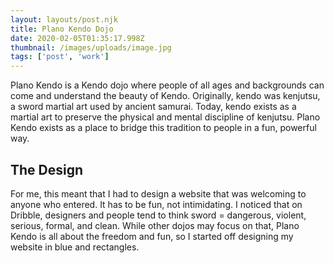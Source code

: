 ```yaml
---
layout: layouts/post.njk
title: Plano Kendo Dojo
date: 2020-02-05T01:35:17.998Z
thumbnail: /images/uploads/image.jpg
tags: ['post', 'work']
---
```

Plano Kendo is a Kendo dojo where people of all ages and backgrounds can come and understand the beauty of Kendo. Originally, kendo was kenjutsu, a sword martial art used by ancient samurai. Today, kendo exists as a martial art to preserve the physical and mental discipline of kenjutsu. Plano Kendo exists as a place to bridge this tradition to people in a fun, powerful way.

## The Design

For me, this meant that I had to design a website that was welcoming to anyone who entered. It has to be fun, not intimidating. I noticed that on Dribble, designers and people tend to think sword = dangerous, violent, serious, formal, and clean. While other dojos may focus on that, Plano Kendo is all about the freedom and fun, so I started off designing my website in blue and rectangles.
